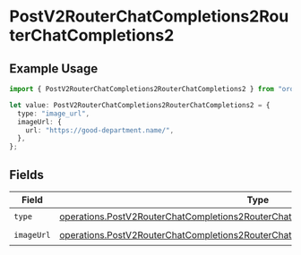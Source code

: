 # PostV2RouterChatCompletions2RouterChatCompletions2

## Example Usage

```typescript
import { PostV2RouterChatCompletions2RouterChatCompletions2 } from "orq-poc-typescript/models/operations";

let value: PostV2RouterChatCompletions2RouterChatCompletions2 = {
  type: "image_url",
  imageUrl: {
    url: "https://good-department.name/",
  },
};
```

## Fields

| Field                                                                                                                                                                                    | Type                                                                                                                                                                                     | Required                                                                                                                                                                                 | Description                                                                                                                                                                              |
| ---------------------------------------------------------------------------------------------------------------------------------------------------------------------------------------- | ---------------------------------------------------------------------------------------------------------------------------------------------------------------------------------------- | ---------------------------------------------------------------------------------------------------------------------------------------------------------------------------------------- | ---------------------------------------------------------------------------------------------------------------------------------------------------------------------------------------- |
| `type`                                                                                                                                                                                   | [operations.PostV2RouterChatCompletions2RouterChatCompletionsRequestRequestBodyType](../../models/operations/postv2routerchatcompletions2routerchatcompletionsrequestrequestbodytype.md) | :heavy_check_mark:                                                                                                                                                                       | N/A                                                                                                                                                                                      |
| `imageUrl`                                                                                                                                                                               | [operations.PostV2RouterChatCompletions2RouterChatCompletionsImageUrl](../../models/operations/postv2routerchatcompletions2routerchatcompletionsimageurl.md)                             | :heavy_check_mark:                                                                                                                                                                       | N/A                                                                                                                                                                                      |